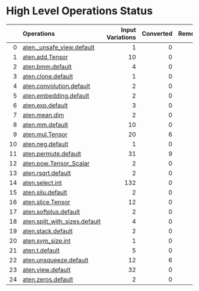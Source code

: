 # High Level Operations Status
|    | Operations                                                                   |   Input Variations |   Converted |   Removed |   Fallback | Completed   |   Score |
|---:|:-----------------------------------------------------------------------------|-------------------:|------------:|----------:|-----------:|:------------|--------:|
|  0 | [aten._unsafe_view.default](operations/aten._unsafe_view.default.md)         |                  1 |           0 |         1 |          0 | ✅          |       1 |
|  1 | [aten.add.Tensor](operations/aten.add.Tensor.md)                             |                 10 |           0 |        10 |          0 | ✅          |       1 |
|  2 | [aten.bmm.default](operations/aten.bmm.default.md)                           |                  4 |           0 |         4 |          0 | ✅          |       1 |
|  3 | [aten.clone.default](operations/aten.clone.default.md)                       |                  1 |           0 |         1 |          0 | ✅          |       1 |
|  4 | [aten.convolution.default](operations/aten.convolution.default.md)           |                  2 |           0 |         2 |          0 | ✅          |       1 |
|  5 | [aten.embedding.default](operations/aten.embedding.default.md)               |                  2 |           0 |         2 |          0 | ✅          |       1 |
|  6 | [aten.exp.default](operations/aten.exp.default.md)                           |                  3 |           0 |         3 |          0 | ✅          |       1 |
|  7 | [aten.mean.dim](operations/aten.mean.dim.md)                                 |                  2 |           0 |         2 |          0 | ✅          |       1 |
|  8 | [aten.mm.default](operations/aten.mm.default.md)                             |                 10 |           0 |        10 |          0 | ✅          |       1 |
|  9 | [aten.mul.Tensor](operations/aten.mul.Tensor.md)                             |                 20 |           6 |        14 |          0 | ✅          |       1 |
| 10 | [aten.neg.default](operations/aten.neg.default.md)                           |                  1 |           0 |         1 |          0 | ✅          |       1 |
| 11 | [aten.permute.default](operations/aten.permute.default.md)                   |                 31 |           9 |        22 |          0 | ✅          |       1 |
| 12 | [aten.pow.Tensor_Scalar](operations/aten.pow.Tensor_Scalar.md)               |                  2 |           0 |         2 |          0 | ✅          |       1 |
| 13 | [aten.rsqrt.default](operations/aten.rsqrt.default.md)                       |                  2 |           0 |         2 |          0 | ✅          |       1 |
| 14 | [aten.select.int](operations/aten.select.int.md)                             |                132 |           0 |       132 |          0 | ✅          |       1 |
| 15 | [aten.silu.default](operations/aten.silu.default.md)                         |                  2 |           0 |         2 |          0 | ✅          |       1 |
| 16 | [aten.slice.Tensor](operations/aten.slice.Tensor.md)                         |                 12 |           0 |        12 |          0 | ✅          |       1 |
| 17 | [aten.softplus.default](operations/aten.softplus.default.md)                 |                  2 |           0 |         2 |          0 | ✅          |       1 |
| 18 | [aten.split_with_sizes.default](operations/aten.split_with_sizes.default.md) |                  4 |           0 |         4 |          0 | ✅          |       1 |
| 19 | [aten.stack.default](operations/aten.stack.default.md)                       |                  2 |           0 |         2 |          0 | ✅          |       1 |
| 20 | [aten.sym_size.int](operations/aten.sym_size.int.md)                         |                  1 |           0 |         1 |          0 | ✅          |       1 |
| 21 | [aten.t.default](operations/aten.t.default.md)                               |                  5 |           0 |         5 |          0 | ✅          |       1 |
| 22 | [aten.unsqueeze.default](operations/aten.unsqueeze.default.md)               |                 12 |           6 |         6 |          0 | ✅          |       1 |
| 23 | [aten.view.default](operations/aten.view.default.md)                         |                 32 |           0 |        32 |          0 | ✅          |       1 |
| 24 | [aten.zeros.default](operations/aten.zeros.default.md)                       |                  2 |           0 |         2 |          0 | ✅          |       1 |


